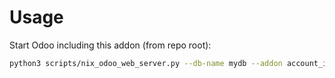 # Usage

Start Odoo including this addon (from repo root):

```bash
python3 scripts/nix_odoo_web_server.py --db-name mydb --addon account_invoice_line_default_account
```
